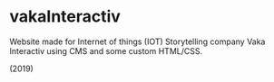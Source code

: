 # vakaInteractiv

Website made for Internet of things (IOT) Storytelling company Vaka Interactiv using CMS and some custom HTML/CSS.

(2019)
